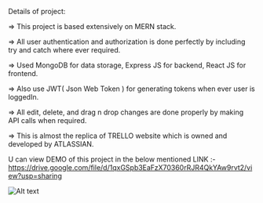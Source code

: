 Details of project:

=> This project is based extensively on MERN stack.

=> All user authentication and authorization is done perfectly by including try and catch where ever required.

=> Used MongoDB for data storage, Express JS for backend, React JS for frontend.

=> Also use JWT( Json Web Token ) for generating tokens when ever user is loggedIn.

=> All edit, delete, and drag n drop changes are done properly by making API calls when required.

=> This is almost the replica of TRELLO website which is owned and developed by ATLASSIAN.


U can view DEMO of this project in the below mentioned LINK :-
https://drive.google.com/file/d/1qxGSpb3EaFzX70360rRJR4QkYAw9rvt2/view?usp=sharing

![Alt text](https://drive.google.com/file/d/1SIy1afYEzXXjr0YApZvKH7hofZUfOEmv/view)